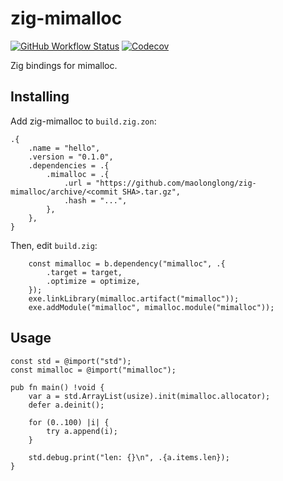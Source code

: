 # zig-mimalloc

[![GitHub Workflow Status](https://img.shields.io/github/actions/workflow/status/maolonglong/zig-mimalloc/zig.yml?label=ci)](https://github.com/maolonglong/zig-mimalloc/actions/workflows/zig.yml)
[![Codecov](https://img.shields.io/codecov/c/github/maolonglong/zig-mimalloc/main?logo=codecov)](https://codecov.io/gh/maolonglong/zig-mimalloc)

Zig bindings for mimalloc.

## Installing

Add zig-mimalloc to `build.zig.zon`:

```zig
.{
    .name = "hello",
    .version = "0.1.0",
    .dependencies = .{
        .mimalloc = .{
            .url = "https://github.com/maolonglong/zig-mimalloc/archive/<commit SHA>.tar.gz",
            .hash = "...",
        },
    },
}
```

Then, edit `build.zig`:

```zig
    const mimalloc = b.dependency("mimalloc", .{
        .target = target,
        .optimize = optimize,
    });
    exe.linkLibrary(mimalloc.artifact("mimalloc"));
    exe.addModule("mimalloc", mimalloc.module("mimalloc"));
```

## Usage

```zig
const std = @import("std");
const mimalloc = @import("mimalloc");

pub fn main() !void {
    var a = std.ArrayList(usize).init(mimalloc.allocator);
    defer a.deinit();

    for (0..100) |i| {
        try a.append(i);
    }

    std.debug.print("len: {}\n", .{a.items.len});
}
```
